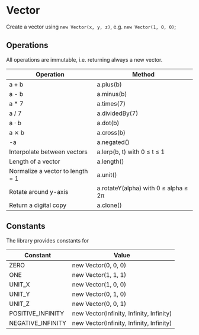 # Vector

Create a vector using `new Vector(x, y, z)`, e.g. `new Vector(1, 0, 0)`;

## Operations

All operations are immutable, i.e. returning always a new vector.

| Operation                        | Method                               |
| -------------------------------- | ------------------------------------ |
| a + b                            | a.plus(b)                            |
| a - b                            | a.minus(b)                           |
| a \* 7                           | a.times(7)                           |
| a / 7                            | a.dividedBy(7)                       |
| a ⋅ b                            | a.dot(b)                             |
| a ⨯ b                            | a.cross(b)                           |
| -a                               | a.negated()                          |
| Interpolate between vectors      | a.lerp(b, t) with 0 ≤ t ≤ 1          |
| Length of a vector               | a.length()                           |
| Normalize a vector to length = 1 | a.unit()                             |
| Rotate around y-axis             | a.rotateY(alpha) with 0 ≤ alpha ≤ 2π |
| Return a digital copy            | a.clone()                            |

## Constants

The library provides constants for

| Constant          | Value                                    |
| ----------------- | ---------------------------------------- |
| ZERO              | new Vector(0, 0, 0)                      |
| ONE               | new Vector(1, 1, 1)                      |
| UNIT_X            | new Vector(1, 0, 0)                      |
| UNIT_Y            | new Vector(0, 1, 0)                      |
| UNIT_Z            | new Vector(0, 0, 1)                      |
| POSITIVE_INFINITY | new Vector(Infinity, Infinity, Infinity) |
| NEGATIVE_INFINITY | new Vector(Infinity, Infinity, Infinity) |
